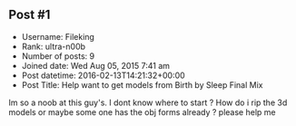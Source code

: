 ## Post #1
- Username: Fileking
- Rank: ultra-n00b
- Number of posts: 9
- Joined date: Wed Aug 05, 2015 7:41 am
- Post datetime: 2016-02-13T14:21:32+00:00
- Post Title: Help want to get  models from Birth by Sleep Final Mix

Im so a noob at this guy's. I dont  know where to start ? How do i rip the 3d models or maybe some one has the obj forms already ?
please help me
